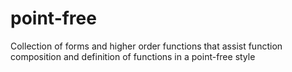 point-free
==========

Collection of forms and higher order functions that assist function composition and definition of functions in a point-free style
